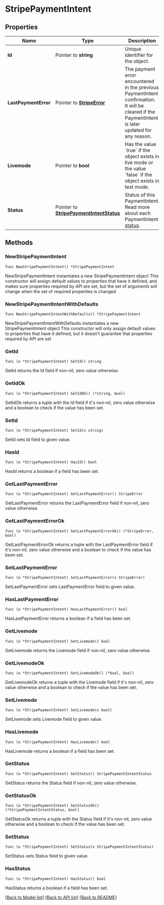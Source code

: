 # StripePaymentIntent

## Properties

Name | Type | Description | Notes
------------ | ------------- | ------------- | -------------
**Id** | Pointer to **string** | Unique identifier for the object. | [optional] 
**LastPaymentError** | Pointer to [**StripeError**](StripeError.md) | The payment error encountered in the previous PaymentIntent confirmation. It will be cleared if the PaymentIntent is later updated for any reason. | [optional] 
**Livemode** | Pointer to **bool** | Has the value &#x60;true&#x60; if the object exists in live mode or the value &#x60;false&#x60; if the object exists in test mode. | [optional] 
**Status** | Pointer to [**StripePaymentIntentStatus**](StripePaymentIntentStatus.md) | Status of this PaymentIntent. Read more about each PaymentIntent [status](https://stripe.com/docs/payments/intents#intent-statuses). | [optional] 

## Methods

### NewStripePaymentIntent

`func NewStripePaymentIntent() *StripePaymentIntent`

NewStripePaymentIntent instantiates a new StripePaymentIntent object
This constructor will assign default values to properties that have it defined,
and makes sure properties required by API are set, but the set of arguments
will change when the set of required properties is changed

### NewStripePaymentIntentWithDefaults

`func NewStripePaymentIntentWithDefaults() *StripePaymentIntent`

NewStripePaymentIntentWithDefaults instantiates a new StripePaymentIntent object
This constructor will only assign default values to properties that have it defined,
but it doesn't guarantee that properties required by API are set

### GetId

`func (o *StripePaymentIntent) GetId() string`

GetId returns the Id field if non-nil, zero value otherwise.

### GetIdOk

`func (o *StripePaymentIntent) GetIdOk() (*string, bool)`

GetIdOk returns a tuple with the Id field if it's non-nil, zero value otherwise
and a boolean to check if the value has been set.

### SetId

`func (o *StripePaymentIntent) SetId(v string)`

SetId sets Id field to given value.

### HasId

`func (o *StripePaymentIntent) HasId() bool`

HasId returns a boolean if a field has been set.

### GetLastPaymentError

`func (o *StripePaymentIntent) GetLastPaymentError() StripeError`

GetLastPaymentError returns the LastPaymentError field if non-nil, zero value otherwise.

### GetLastPaymentErrorOk

`func (o *StripePaymentIntent) GetLastPaymentErrorOk() (*StripeError, bool)`

GetLastPaymentErrorOk returns a tuple with the LastPaymentError field if it's non-nil, zero value otherwise
and a boolean to check if the value has been set.

### SetLastPaymentError

`func (o *StripePaymentIntent) SetLastPaymentError(v StripeError)`

SetLastPaymentError sets LastPaymentError field to given value.

### HasLastPaymentError

`func (o *StripePaymentIntent) HasLastPaymentError() bool`

HasLastPaymentError returns a boolean if a field has been set.

### GetLivemode

`func (o *StripePaymentIntent) GetLivemode() bool`

GetLivemode returns the Livemode field if non-nil, zero value otherwise.

### GetLivemodeOk

`func (o *StripePaymentIntent) GetLivemodeOk() (*bool, bool)`

GetLivemodeOk returns a tuple with the Livemode field if it's non-nil, zero value otherwise
and a boolean to check if the value has been set.

### SetLivemode

`func (o *StripePaymentIntent) SetLivemode(v bool)`

SetLivemode sets Livemode field to given value.

### HasLivemode

`func (o *StripePaymentIntent) HasLivemode() bool`

HasLivemode returns a boolean if a field has been set.

### GetStatus

`func (o *StripePaymentIntent) GetStatus() StripePaymentIntentStatus`

GetStatus returns the Status field if non-nil, zero value otherwise.

### GetStatusOk

`func (o *StripePaymentIntent) GetStatusOk() (*StripePaymentIntentStatus, bool)`

GetStatusOk returns a tuple with the Status field if it's non-nil, zero value otherwise
and a boolean to check if the value has been set.

### SetStatus

`func (o *StripePaymentIntent) SetStatus(v StripePaymentIntentStatus)`

SetStatus sets Status field to given value.

### HasStatus

`func (o *StripePaymentIntent) HasStatus() bool`

HasStatus returns a boolean if a field has been set.


[[Back to Model list]](../README.md#documentation-for-models) [[Back to API list]](../README.md#documentation-for-api-endpoints) [[Back to README]](../README.md)


